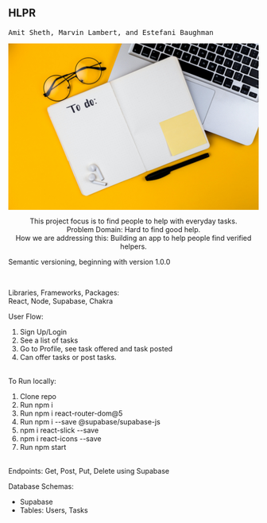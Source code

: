 ## HLPR
<kbd align="center"> Amit Sheth, Marvin Lambert, and Estefani Baughman </kbd>

<img align="center" alt="Logo" style= "width: 100%, height: 50%;"  src= https://github.com/HLPR-APP/HLPR/blob/main/public/volodymyr-hryshchenko-KZocXyI3kRo-unsplash.jpg />

<p align = "center">This project focus is to find people to help with everyday tasks. </br>
Problem Domain: Hard to find good help. </br>
How we are addressing this: Building an app to help people find verified helpers.</p>

<p>Semantic versioning, beginning with version 1.0.0 </p>
</br>
<p>Libraries, Frameworks, Packages: </br>
React, Node, Supabase, Chakra </p>


User Flow: </br>
<ol>
  <li>Sign Up/Login</li> 
  <li>See a list of tasks</li> 
  <li>Go to Profile, see task offered and task posted</li> 
  <li>Can offer tasks or post tasks.</li>
 </ol>
</br>
To Run locally: </br>
<ol>
  <li> Clone repo </li> 
  <li> Run npm i </li>
  <li> Run npm i react-router-dom@5 </li>
  <li> Run npm i --save @supabase/supabase-js </li>
  <li> npm i react-slick --save</li>
  <li> npm i react-icons --save</li>
  <li> Run npm start </li> 
</ol> 
 </br>
Endpoints: Get, Post, Put, Delete using Supabase </br>

Database Schemas:
<ul>
<li>Supabase </li>
<li>Tables: Users, Tasks </li>
</ul>

